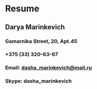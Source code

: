 Resume
========================
**Darya Marinkevich**
-------------------------
### Gamarnika Street, 20, Apt.45  ###
### +375 (33) 320-63-67 ###
### Email: dasha_marinkevich@mail.ru ###
### Skype: dasha_marinkevich ###
